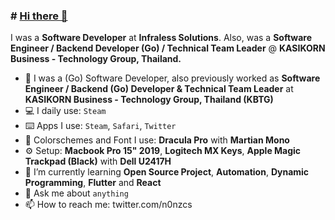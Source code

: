 ### # [Hi there 👋](https://n0nz.github.io)

I was a **Software Developer** at **Infraless Solutions**. Also, was a **Software Engineer / Backend Developer (Go) / Technical Team Leader** @ **KASIKORN Business - Technology Group, Thailand.**

- 🔭 I was a (Go) Software Developer, also previously worked as **Software Engineer / Backend (Go) Developer & Technical Team Leader** at **KASIKORN Business - Technology Group, Thailand (KBTG)**
- 💻 I daily use: `Steam`
- ⌨️ Apps I use: `Steam`, `Safari`, `Twitter`
- 🚀 Colorschemes and Font I use: **Dracula Pro** with **Martian Mono**
- ⚙️ Setup: **Macbook Pro 15" 2019**, **Logitech MX Keys**, **Apple Magic Trackpad (Black)** with **Dell U2417H**
- 🌱 I’m currently learning **Open Source Project**, **Automation**, **Dynamic Programming**,  **Flutter** and **React**
- 💬 Ask me about `anything`
- 📫 How to reach me: twitter.com/n0nzcs

